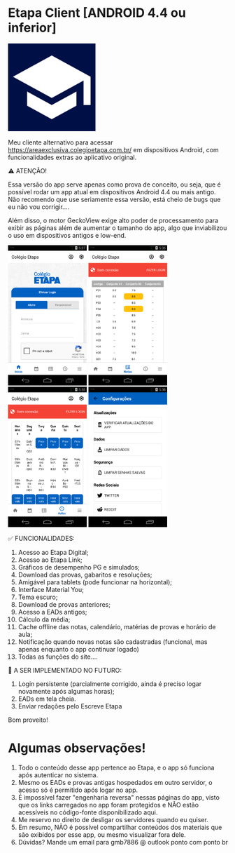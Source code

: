 # Etapa Client [ANDROID 4.4 ou inferior] #

<img src="https://github.com/gmb7886/EtapaClient/blob/main/app/src/main/ic_launcher-playstore.png" width="200"/> 

Meu cliente alternativo para acessar https://areaexclusiva.colegioetapa.com.br/ em dispositivos Android, com funcionalidades extras ao aplicativo original.

⚠️ ATENÇÃO!

Essa versão do app serve apenas como prova de conceito, ou seja, que é possível rodar um app atual em dispositivos Android 4.4 ou mais antigo. Não recomendo que use seriamente essa versão, está cheio de bugs que eu não vou corrigir....

Além disso, o motor GeckoView exige alto poder de processamento para exibir as páginas além de aumentar o tamanho do app, algo que inviabilizou o uso em dispositivos antigos e low-end.

<img src="https://github.com/gmb7886/EtapaClientLegacy/blob/master/app/imagens/legacy_4.png" width="180"/> <img src="https://github.com/gmb7886/EtapaClientLegacy/blob/master/app/imagens/legacy_1.png" width="180"/>
<img src="https://github.com/gmb7886/EtapaClientLegacy/blob/master/app/imagens/legacy_2.png" width="180"/>  <img src="https://github.com/gmb7886/EtapaClientLegacy/blob/master/app/imagens/legacy_3.png" width="180"/> 


✅ FUNCIONALIDADES:
  1. Acesso ao Etapa Digital;
  2. Acesso ao Etapa Link;
  3. Gráficos de desempenho PG e simulados;
  4. Download das provas, gabaritos e resoluções;
  5. Amigável para tablets (pode funcionar na horizontal);
  6. Interface Material You;
  7. Tema escuro;
  8. Download de provas anteriores;
  9. Acesso a EADs antigos;
  10. Cálculo da média;
  11. Cache offline das notas, calendário, matérias de provas e horário de aula;
  12. Notificação quando novas notas são cadastradas (funcional, mas apenas enquanto o app continuar logado)
  13. Todas as funções do site....

🚫 A SER IMPLEMENTADO NO FUTURO:
  1. Login persistente (parcialmente corrigido, ainda é preciso logar novamente após algumas horas);
  2. EADs em tela cheia.
  3. Enviar redações pelo Escreve Etapa

Bom proveito!

# Algumas observações! #

1. Todo o conteúdo desse app pertence ao Etapa, e o app só funciona após autenticar no sistema.
2. Mesmo os EADs e provas antigas hospedados em outro servidor, o acesso só é permitido após logar no app.
3. É impossível fazer "engenharia reversa" nessas páginas do app, visto que os links carregados no app foram protegidos e NÃO estão acessíveis no código-fonte disponibilizado aqui.
4. Me reservo no direito de desligar os servidores quando eu quiser.
5. Em resumo, NÃO é possível compartilhar conteúdos dos materiais que são exibidos por esse app, ou mesmo visualizar fora dele.
6. Dúvidas? Mande um email para gmb7886 @ outlook ponto com ponto br
